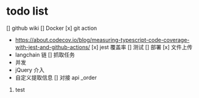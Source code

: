 # todo list

[] github wiki
[] Docker
[x] git action
  - https://about.codecov.io/blog/measuring-typescript-code-coverage-with-jest-and-github-actions/
[x] jest 覆盖率
[] 测试
[] 部署
[x] 文件上传
  - langchain 链
[] 抓取任务
  - 并发
  - jQuery 介入
  - 自定义提取信息
[] 对接 api _order
1. test
